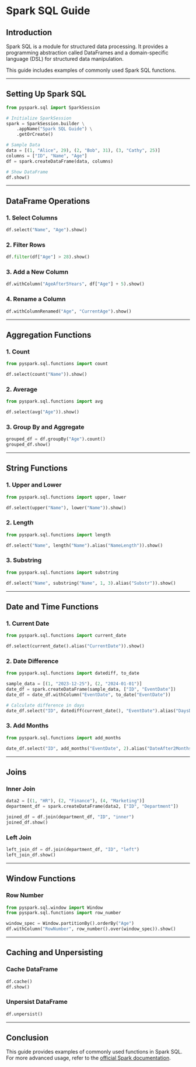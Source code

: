 
# Spark SQL Guide

## Introduction
Spark SQL is a module for structured data processing. It provides a programming abstraction called DataFrames and a domain-specific language (DSL) for structured data manipulation.

This guide includes examples of commonly used Spark SQL functions.

---

## Setting Up Spark SQL
```python
from pyspark.sql import SparkSession

# Initialize SparkSession
spark = SparkSession.builder \
    .appName("Spark SQL Guide") \
    .getOrCreate()

# Sample Data
data = [(1, "Alice", 29), (2, "Bob", 31), (3, "Cathy", 25)]
columns = ["ID", "Name", "Age"]
df = spark.createDataFrame(data, columns)

# Show DataFrame
df.show()
```

---

## DataFrame Operations
### 1. Select Columns
```python
df.select("Name", "Age").show()
```

### 2. Filter Rows
```python
df.filter(df["Age"] > 28).show()
```

### 3. Add a New Column
```python
df.withColumn("AgeAfter5Years", df["Age"] + 5).show()
```

### 4. Rename a Column
```python
df.withColumnRenamed("Age", "CurrentAge").show()
```

---

## Aggregation Functions
### 1. Count
```python
from pyspark.sql.functions import count

df.select(count("Name")).show()
```

### 2. Average
```python
from pyspark.sql.functions import avg

df.select(avg("Age")).show()
```

### 3. Group By and Aggregate
```python
grouped_df = df.groupBy("Age").count()
grouped_df.show()
```

---

## String Functions
### 1. Upper and Lower
```python
from pyspark.sql.functions import upper, lower

df.select(upper("Name"), lower("Name")).show()
```

### 2. Length
```python
from pyspark.sql.functions import length

df.select("Name", length("Name").alias("NameLength")).show()
```

### 3. Substring
```python
from pyspark.sql.functions import substring

df.select("Name", substring("Name", 1, 3).alias("Substr")).show()
```

---

## Date and Time Functions
### 1. Current Date
```python
from pyspark.sql.functions import current_date

df.select(current_date().alias("CurrentDate")).show()
```

### 2. Date Difference
```python
from pyspark.sql.functions import datediff, to_date

sample_data = [(1, "2023-12-25"), (2, "2024-01-01")]
date_df = spark.createDataFrame(sample_data, ["ID", "EventDate"])
date_df = date_df.withColumn("EventDate", to_date("EventDate"))

# Calculate difference in days
date_df.select("ID", datediff(current_date(), "EventDate").alias("DaysDifference")).show()
```

### 3. Add Months
```python
from pyspark.sql.functions import add_months

date_df.select("ID", add_months("EventDate", 2).alias("DateAfter2Months")).show()
```

---

## Joins
### Inner Join
```python
data2 = [(1, "HR"), (2, "Finance"), (4, "Marketing")]
department_df = spark.createDataFrame(data2, ["ID", "Department"])

joined_df = df.join(department_df, "ID", "inner")
joined_df.show()
```

### Left Join
```python
left_join_df = df.join(department_df, "ID", "left")
left_join_df.show()
```

---

## Window Functions
### Row Number
```python
from pyspark.sql.window import Window
from pyspark.sql.functions import row_number

window_spec = Window.partitionBy().orderBy("Age")
df.withColumn("RowNumber", row_number().over(window_spec)).show()
```

---

## Caching and Unpersisting
### Cache DataFrame
```python
df.cache()
df.show()
```

### Unpersist DataFrame
```python
df.unpersist()
```

---

## Conclusion
This guide provides examples of commonly used functions in Spark SQL. For more advanced usage, refer to the [official Spark documentation](https://spark.apache.org/docs/latest/sql-programming-guide.html).

